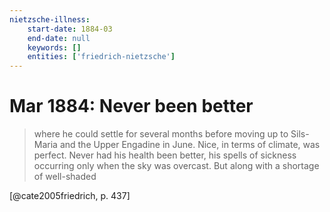 ```yaml
---
nietzsche-illness:
    start-date: 1884-03
    end-date: null
    keywords: []
    entities: ['friedrich-nietzsche']
---
```


# Mar 1884: Never been better

> where he could settle for several months before moving up to Sils-Maria and
> the Upper Engadine in June. Nice, in terms of climate, was perfect. Never had
> his health been better, his spells of sickness occurring only when the sky
> was overcast. But along with a shortage of well-shaded

[@cate2005friedrich, p. 437]
